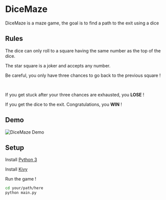 # DiceMaze
DiceMaze is a maze game, the goal is to find a path to the exit using a dice

## Rules

The dice can only roll to a square having the same number as the top of the dice.

The star square is a joker and accepts any number.

Be careful, you only have three chances to go back to the previous square ! 

<br>

If you get stuck after your three chances are exhausted, you **LOSE** !

If you get the dice to the exit. Congratulations, you **WIN** !

## Demo

![DiceMaze Demo](https://i.imgur.com/B7rBi9S.gif)

## Setup

Install [Python 3](https://www.python.org/downloads/)

Install [Kivy](https://kivy.org/#download)

Run the game !

```bash
cd your/path/here
python main.py
```